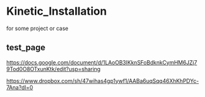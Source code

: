 # Kinetic_Installation

for some project or case

## test_page
https://docs.google.com/document/d/1LAoOB3IKknSFoBdknkCymHM6JZj79Tod0O8OTxunKtk/edit?usp=sharing

https://www.dropbox.com/sh/47wihas4gp1ywf1/AABa6uqSqq46XhKhPDYc-7Ana?dl=0
